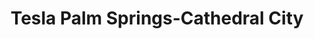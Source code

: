 ---
title: "Tesla Palm Springs-Cathedral City"
url: /cathedral-city/tesla-palm-springs-cathedral-city/
shop: car
---